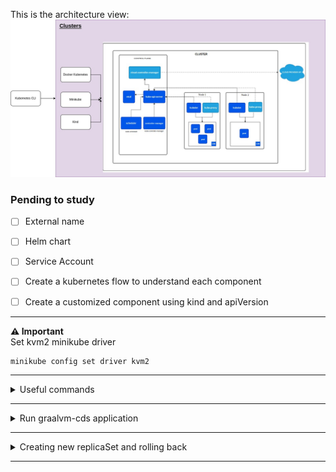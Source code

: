 This is the architecture view:
![kubernetes.jpg](images/kubernetes.jpg)

### Pending to study
- [ ] External name
- [ ] Helm chart
- [ ] Service Account
- [ ] Create a kubernetes flow to understand each component
- [ ] Create a customized component using kind and apiVersion



---
**⚠️ Important**  
Set kvm2 minikube driver 

```
minikube config set driver kvm2
```

---

<details>

<summary>Useful commands</summary>

```
minikube image load <your-image-name>:<tag>
```

```
minikube ssh "docker images"
```

```
minikube service java-app-service --url
```
    
</details>

---
<details>
<summary>Run graalvm-cds application</summary>

### Create docker image
``` 
gradle bootBuildImage
```

### Copy the image to minikube
``` 
minikube image load <your-image-name>:<tag>
```

### Kubectl Commands
#### Creates deployment
```
kubectl apply -f kubernetes/nodePort/deployment.yaml
```

#### Creates service
```
kubectl apply -f kubernetes/nodePort/serviceyaml
```

#### Creates deployment and service
``` 
kubectl apply -f kubernetes/nodePort
```

#### Verify the service url
```
minikube service java-app-service --url
```

</details>

---
<details>
<summary>Creating new replicaSet and rolling back</summary>

### Create the deployment
``` bash 
kubectl apply -f deployment.yaml
```

### List all replicaSets
``` bash 
kubectl get rs
```

### Change the image and then apply the new deployment
``` bash 
kubectl apply -f deployment.yaml
```

### Now there are 2 replicaSets
``` bash 
kubectl get rs
```

### History Revision
``` bash 
kubectl rollout history deployment/java-app
```

### Roll back
``` bash 
kubectl rollout undo deployment/java-app
```
</details>

---